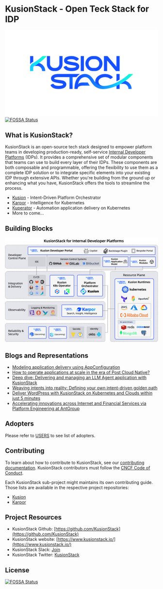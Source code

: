 # KusionStack - Open Teck Stack for IDP

![KusionStack Logo](logo/kusionstack-color2.png)
[![FOSSA Status](https://app.fossa.com/api/projects/git%2Bgithub.com%2FKusionStack%2Fcommunity.svg?type=shield)](https://app.fossa.com/projects/git%2Bgithub.com%2FKusionStack%2Fcommunity?ref=badge_shield)

## What is KusionStack?

KusionStack is an open-source tech stack designed to empower platform teams in developing production-ready, self-service [Internal Developer Platforms](https://internaldeveloperplatform.org/) (IDPs). It provides a comprehensive set of modular components that teams can use to build every layer of their IDPs. These components are both composable and programmable, offering the flexibility to use them as a complete IDP solution or to integrate specific elements into your existing IDP through extensive APIs. Whether you're building from the ground up or enhancing what you have, KusionStack offers the tools to streamline the process.

* [Kusion](https://github.com/KusionStack/kusion) - Intent-Driven Platform Orchestrator
* [Karpor](https://github.com/KusionStack/karpor) - Intelligence for Kubernetes
* [Kuperator](https://github.com/KusionStack/operating) - Automation application delivery on Kubernetes
* More to come...

## Building Blocks
![scope](img/building_blocks.png)

## Blogs and Representations

* [Modeling application delivery using AppConfiguration](https://medium.com/@kusionstack/modeling-application-delivery-using-appconfiguration-d291830de8f1)
* [How to operate applications at scale in the era of Post Cloud Native?](https://medium.com/@kusionstack/how-to-operate-applications-at-scale-in-the-era-of-post-cloud-native-e2a7e08dfad4)
* [Deep dive: Delivering and managing an LLM Agent application with KusionStack](https://platformcon.com/workshops/deep-dive-delivering-and-managing-an-llm-agent-application-with-kusionstack)
* [Weaving intents into reality: Defining your own intent-driven golden path](https://platformcon.com/speakers/zibo-he)
* [Deliver WordPress with KusionStack on Kubernetes and Clouds within just 5 minutes](https://www.youtube.com/watch?v=QHzKKsoKLQ0)
* [Accelerating innovations across Internet and Financial Services via Platform Engineering at AntGroup](https://www.youtube.com/watch?v=IAd5IonlEtM)

## Adopters

Please refer to [USERS](USERS.md) to see list of adopters.

## Contributing

To learn about how to contribute to KusionStack, see our [contributing documentation](CONTRIBUTING.md). KusionStack contributors must follow the [CNCF Code of Conduct](https://github.com/cncf/foundation/blob/main/code-of-conduct.md).

Each KusionStack sub-project might maintains its own contributing guide. Those lists are available in the respective project repositories:

* [Kusion](https://github.com/KusionStack/kusion/blob/main/CONTRIBUTING.md)
* [Karpor](https://github.com/KusionStack/karpor/blob/main/CONTRIBUTING.md)


## Project Resources

- KusionStack Github: [https://github.com/KusionStack](https://github.com/KusionStack)
- KusionStack website: [https://www.kusionstack.io/](https://www.kusionstack.io/)
- KusionStack Slack: [Join](https://join.slack.com/t/kusionstack/shared_invite/zt-19lqcc3a9-_kTNwagaT5qwBE~my5Lnxg)
- KusionStack Twitter: [KusionStack](https://twitter.com/KusionStack)

## License
[![FOSSA Status](https://app.fossa.com/api/projects/git%2Bgithub.com%2FKusionStack%2Fcommunity.svg?type=large)](https://app.fossa.com/projects/git%2Bgithub.com%2FKusionStack%2Fcommunity?ref=badge_large)
